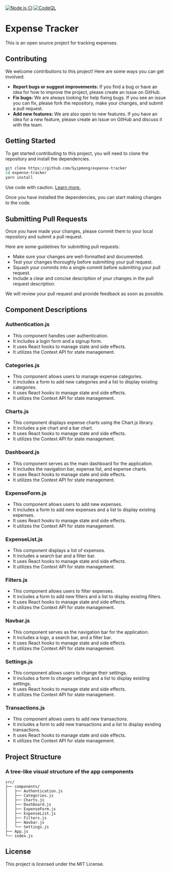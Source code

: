 [![Node.js CI](https://github.com/Syipmong/expense-tracker/actions/workflows/node.js.yml/badge.svg?branch=main)](https://github.com/Syipmong/expense-tracker/actions/workflows/node.js.yml)   [![CodeQL](https://github.com/Syipmong/expense-tracker/actions/workflows/codeql.yml/badge.svg)](https://github.com/Syipmong/expense-tracker/actions/workflows/codeql.yml)


# Expense Tracker

This is an open source project for tracking expenses.

## Contributing

We welcome contributions to this project! Here are some ways you can get involved:

- **Report bugs or suggest improvements:** If you find a bug or have an idea for how to improve the project, please create an issue on GitHub.
- **Fix bugs:** We are always looking for help fixing bugs. If you see an issue you can fix, please fork the repository, make your changes, and submit a pull request.
- **Add new features:** We are also open to new features. If you have an idea for a new feature, please create an issue on GitHub and discuss it with the team.

## Getting Started

To get started contributing to this project, you will need to clone the repository and install the dependencies.

```bash
git clone https://github.com/Syipmong/expense-tracker
cd expense-tracker
yarn install
```
Use code with caution. [Learn more.]('RADME.md')

Once you have installed the dependencies, you can start making changes to the code.

## Submitting Pull Requests

Once you have made your changes, please commit them to your local repository and submit a pull request.

Here are some guidelines for submitting pull requests:

- Make sure your changes are well-formatted and documented.
- Test your changes thoroughly before submitting your pull request.
- Squash your commits into a single commit before submitting your pull request.
- Include a clear and concise description of your changes in the pull request description.

We will review your pull request and provide feedback as soon as possible.


## Component Descriptions

### Authentication.js
- This component handles user authentication.
- It includes a login form and a signup form.
- It uses React hooks to manage state and side effects.
- It utilizes the Context API for state management.

### Categories.js
- This component allows users to manage expense categories.
- It includes a form to add new categories and a list to display existing categories.
- It uses React hooks to manage state and side effects.
- It utilizes the Context API for state management.

### Charts.js
- This component displays expense charts using the Chart.js library.
- It includes a pie chart and a bar chart.
- It uses React hooks to manage state and side effects.
- It utilizes the Context API for state management.

### Dashboard.js
- This component serves as the main dashboard for the application.
- It includes the navigation bar, expense list, and expense charts.
- It uses React hooks to manage state and side effects.
- It utilizes the Context API for state management.

### ExpenseForm.js
- This component allows users to add new expenses.
- It includes a form to add new expenses and a list to display
  existing expenses.
- It uses React hooks to manage state and side effects.
- It utilizes the Context API for state management.

### ExpenseList.js
- This component displays a list of expenses.
- It includes a search bar and a filter bar.
- It uses React hooks to manage state and side effects.
- It utilizes the Context API for state management.

### Filters.js
- This component allows users to filter expenses.
- It includes a form to add new filters and a list to display existing filters.
- It uses React hooks to manage state and side effects.
- It utilizes the Context API for state management.

### Navbar.js
- This component serves as the navigation bar for the application.
- It includes a logo, a search bar, and a filter bar.
- It uses React hooks to manage state and side effects.
- It utilizes the Context API for state management.

### Settings.js
- This component allows users to change their settings.
- It includes a form to change settings and a list to display existing settings.
- It uses React hooks to manage state and side effects.
- It utilizes the Context API for state management.

### Transactions.js
- This component allows users to add new transactions.
- It includes a form to add new transactions and a list to display existing transactions.
- It uses React hooks to manage state and side effects.
- It utilizes the Context API for state management.

## Project Structure

### A tree-like visual structure of the app components

```
src/
├── components/
│   ├── Authentication.js
│   ├── Categories.js
│   ├── Charts.js
│   ├── Dashboard.js
│   ├── ExpenseForm.js
│   ├── ExpenseList.js
│   ├── Filters.js
│   ├── Navbar.js
│   └── Settings.js
├── App.js
└── index.js

```



## License

This project is licensed under the MIT License.
